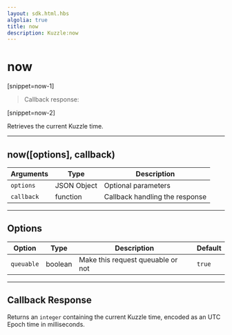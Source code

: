 ```yaml
---
layout: sdk.html.hbs
algolia: true
title: now
description: Kuzzle:now
---
```

  

# now

[snippet=now-1]
> Callback response:

[snippet=now-2]

Retrieves the current Kuzzle time.

---

## now([options], callback)

| Arguments | Type | Description |
|---------------|---------|----------------------------------------|
| ``options`` | JSON Object | Optional parameters |
| ``callback`` | function | Callback handling the response |

---

## Options

| Option | Type | Description | Default |
|---------------|---------|----------------------------------------|---------|
| ``queuable`` | boolean | Make this request queuable or not  | ``true`` |

---

## Callback Response

Returns an `integer` containing the current Kuzzle time, encoded as an UTC Epoch time in milliseconds.
